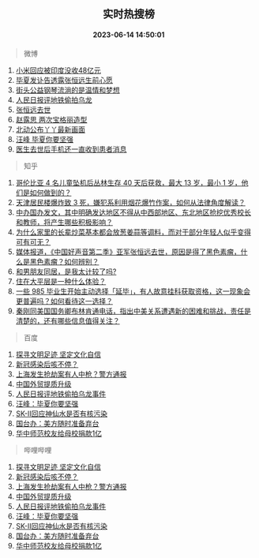 <div align="center"><h2>实时热搜榜</h2><h4>2023-06-14 14:50:01</h4></div>

> 微博  

1. [小米回应被印度没收48亿元](https://s.weibo.com/weibo?q=%23%E5%B0%8F%E7%B1%B3%E5%9B%9E%E5%BA%94%E8%A2%AB%E5%8D%B0%E5%BA%A6%E6%B2%A1%E6%94%B648%E4%BA%BF%E5%85%83%23&t=31&band_rank=1&Refer=top)<br />
2. [毕夏发讣告透露张恒远生前心愿](https://s.weibo.com/weibo?q=%23%E6%AF%95%E5%A4%8F%E5%8F%91%E8%AE%A3%E5%91%8A%E9%80%8F%E9%9C%B2%E5%BC%A0%E6%81%92%E8%BF%9C%E7%94%9F%E5%89%8D%E5%BF%83%E6%84%BF%23&t=31&band_rank=2&Refer=top)<br />
3. [街头公益钢琴流淌的是温情和梦想](https://s.weibo.com/weibo?q=%23%E8%A1%97%E5%A4%B4%E5%85%AC%E7%9B%8A%E9%92%A2%E7%90%B4%E6%B5%81%E6%B7%8C%E7%9A%84%E6%98%AF%E6%B8%A9%E6%83%85%E5%92%8C%E6%A2%A6%E6%83%B3%23&t=31&band_rank=3&Refer=top)<br />
4. [人民日报评地铁偷拍乌龙](https://s.weibo.com/weibo?q=%23%E4%BA%BA%E6%B0%91%E6%97%A5%E6%8A%A5%E8%AF%84%E5%9C%B0%E9%93%81%E5%81%B7%E6%8B%8D%E4%B9%8C%E9%BE%99%23&t=31&band_rank=4&Refer=top)<br />
5. [张恒远去世](https://s.weibo.com/weibo?q=%23%E5%BC%A0%E6%81%92%E8%BF%9C%E5%8E%BB%E4%B8%96%23&t=31&band_rank=5&Refer=top)<br />
6. [赵露思 两次宝格丽造型](https://s.weibo.com/weibo?q=%E8%B5%B5%E9%9C%B2%E6%80%9D%20%E4%B8%A4%E6%AC%A1%E5%AE%9D%E6%A0%BC%E4%B8%BD%E9%80%A0%E5%9E%8B&t=31&band_rank=6&Refer=top)<br />
7. [北动公布丫丫最新画面](https://s.weibo.com/weibo?q=%23%E5%8C%97%E5%8A%A8%E5%85%AC%E5%B8%83%E4%B8%AB%E4%B8%AB%E6%9C%80%E6%96%B0%E7%94%BB%E9%9D%A2%23&t=31&band_rank=7&Refer=top)<br />
8. [汪峰 毕夏你要坚强](https://s.weibo.com/weibo?q=%E6%B1%AA%E5%B3%B0%20%E6%AF%95%E5%A4%8F%E4%BD%A0%E8%A6%81%E5%9D%9A%E5%BC%BA&t=31&band_rank=8&Refer=top)<br />
9. [医生去世后手机还一直收到患者消息](https://s.weibo.com/weibo?q=%23%E5%8C%BB%E7%94%9F%E5%8E%BB%E4%B8%96%E5%90%8E%E6%89%8B%E6%9C%BA%E8%BF%98%E4%B8%80%E7%9B%B4%E6%94%B6%E5%88%B0%E6%82%A3%E8%80%85%E6%B6%88%E6%81%AF%23&t=31&band_rank=9&Refer=top)<br />

> 知乎  

1. [哥伦比亚 4 名儿童坠机后丛林生存 40 天后获救，最大 13 岁，最小 1 岁，他们是如何做到的？](https://www.zhihu.com/question/605847291)<br />
2. [天津居民楼爆炸致 3 死，嫌犯系利用烟花爆竹作案，如何从法律角度解读？](https://www.zhihu.com/question/606506953)<br />
3. [中办国办发文，其中明确发达地区不得从中西部地区、东北地区抢挖优秀校长和教师，将产生哪些积极影响？](https://www.zhihu.com/question/606427991)<br />
4. [为什么家里的长辈炒菜基本都会放葱姜蒜等调料，而对于部分年轻人似乎变得可有可无？](https://www.zhihu.com/question/605464337)<br />
5. [媒体报道，《中国好声音第二季》亚军张恒远去世，原因是得了黑色素瘤，什么是黑色素瘤？如何辨别？](https://www.zhihu.com/question/606511957)<br />
6. [和男朋友同居，是我太计较了吗?](https://www.zhihu.com/question/606007032)<br />
7. [住在大平层是一种什么体验？](https://www.zhihu.com/question/42111523)<br />
8. [一些 985 毕业生开始主动选择「延毕」，有人故意挂科获取资格，这一现象会更普遍吗？如何看待这一选择？](https://www.zhihu.com/question/606541261)<br />
9. [秦刚同美国国务卿布林肯通电话，指出中美关系遭遇新的困难和挑战，责任是清楚的，还有哪些信息值得关注？](https://www.zhihu.com/question/606543951)<br />

> 百度  

1. [探寻文明足迹 坚定文化自信](https://www.baidu.com/s?wd=%E6%8E%A2%E5%AF%BB%E6%96%87%E6%98%8E%E8%B6%B3%E8%BF%B9+%E5%9D%9A%E5%AE%9A%E6%96%87%E5%8C%96%E8%87%AA%E4%BF%A1&sa=fyb_news&rsv_dl=fyb_news)<br />
2. [新冠感染后咳不停？](https://www.baidu.com/s?wd=%E6%96%B0%E5%86%A0%E6%84%9F%E6%9F%93%E5%90%8E%E5%92%B3%E4%B8%8D%E5%81%9C%EF%BC%9F&sa=fyb_news&rsv_dl=fyb_news)<br />
3. [上海发生抢劫案有人中枪？警方通报](https://www.baidu.com/s?wd=%E4%B8%8A%E6%B5%B7%E5%8F%91%E7%94%9F%E6%8A%A2%E5%8A%AB%E6%A1%88%E6%9C%89%E4%BA%BA%E4%B8%AD%E6%9E%AA%EF%BC%9F%E8%AD%A6%E6%96%B9%E9%80%9A%E6%8A%A5&sa=fyb_news&rsv_dl=fyb_news)<br />
4. [中国外贸提质升级](https://www.baidu.com/s?wd=%E4%B8%AD%E5%9B%BD%E5%A4%96%E8%B4%B8%E6%8F%90%E8%B4%A8%E5%8D%87%E7%BA%A7&sa=fyb_news&rsv_dl=fyb_news)<br />
5. [人民日报评地铁偷拍乌龙事件](https://www.baidu.com/s?wd=%E4%BA%BA%E6%B0%91%E6%97%A5%E6%8A%A5%E8%AF%84%E5%9C%B0%E9%93%81%E5%81%B7%E6%8B%8D%E4%B9%8C%E9%BE%99%E4%BA%8B%E4%BB%B6&sa=fyb_news&rsv_dl=fyb_news)<br />
6. [汪峰：毕夏你要坚强](https://www.baidu.com/s?wd=%E6%B1%AA%E5%B3%B0%EF%BC%9A%E6%AF%95%E5%A4%8F%E4%BD%A0%E8%A6%81%E5%9D%9A%E5%BC%BA&sa=fyb_news&rsv_dl=fyb_news)<br />
7. [SK-II回应神仙水是否有核污染](https://www.baidu.com/s?wd=SK-II%E5%9B%9E%E5%BA%94%E7%A5%9E%E4%BB%99%E6%B0%B4%E6%98%AF%E5%90%A6%E6%9C%89%E6%A0%B8%E6%B1%A1%E6%9F%93&sa=fyb_news&rsv_dl=fyb_news)<br />
8. [国台办：美方随时准备弃台](https://www.baidu.com/s?wd=%E5%9B%BD%E5%8F%B0%E5%8A%9E%EF%BC%9A%E7%BE%8E%E6%96%B9%E9%9A%8F%E6%97%B6%E5%87%86%E5%A4%87%E5%BC%83%E5%8F%B0&sa=fyb_news&rsv_dl=fyb_news)<br />
9. [华中师范校友给母校捐款1亿](https://www.baidu.com/s?wd=%E5%8D%8E%E4%B8%AD%E5%B8%88%E8%8C%83%E6%A0%A1%E5%8F%8B%E7%BB%99%E6%AF%8D%E6%A0%A1%E6%8D%90%E6%AC%BE1%E4%BA%BF&sa=fyb_news&rsv_dl=fyb_news)<br />

> 哔哩哔哩  

1. [探寻文明足迹 坚定文化自信](https://www.baidu.com/s?wd=%E6%8E%A2%E5%AF%BB%E6%96%87%E6%98%8E%E8%B6%B3%E8%BF%B9+%E5%9D%9A%E5%AE%9A%E6%96%87%E5%8C%96%E8%87%AA%E4%BF%A1&sa=fyb_news&rsv_dl=fyb_news)<br />
2. [新冠感染后咳不停？](https://www.baidu.com/s?wd=%E6%96%B0%E5%86%A0%E6%84%9F%E6%9F%93%E5%90%8E%E5%92%B3%E4%B8%8D%E5%81%9C%EF%BC%9F&sa=fyb_news&rsv_dl=fyb_news)<br />
3. [上海发生抢劫案有人中枪？警方通报](https://www.baidu.com/s?wd=%E4%B8%8A%E6%B5%B7%E5%8F%91%E7%94%9F%E6%8A%A2%E5%8A%AB%E6%A1%88%E6%9C%89%E4%BA%BA%E4%B8%AD%E6%9E%AA%EF%BC%9F%E8%AD%A6%E6%96%B9%E9%80%9A%E6%8A%A5&sa=fyb_news&rsv_dl=fyb_news)<br />
4. [中国外贸提质升级](https://www.baidu.com/s?wd=%E4%B8%AD%E5%9B%BD%E5%A4%96%E8%B4%B8%E6%8F%90%E8%B4%A8%E5%8D%87%E7%BA%A7&sa=fyb_news&rsv_dl=fyb_news)<br />
5. [人民日报评地铁偷拍乌龙事件](https://www.baidu.com/s?wd=%E4%BA%BA%E6%B0%91%E6%97%A5%E6%8A%A5%E8%AF%84%E5%9C%B0%E9%93%81%E5%81%B7%E6%8B%8D%E4%B9%8C%E9%BE%99%E4%BA%8B%E4%BB%B6&sa=fyb_news&rsv_dl=fyb_news)<br />
6. [汪峰：毕夏你要坚强](https://www.baidu.com/s?wd=%E6%B1%AA%E5%B3%B0%EF%BC%9A%E6%AF%95%E5%A4%8F%E4%BD%A0%E8%A6%81%E5%9D%9A%E5%BC%BA&sa=fyb_news&rsv_dl=fyb_news)<br />
7. [SK-II回应神仙水是否有核污染](https://www.baidu.com/s?wd=SK-II%E5%9B%9E%E5%BA%94%E7%A5%9E%E4%BB%99%E6%B0%B4%E6%98%AF%E5%90%A6%E6%9C%89%E6%A0%B8%E6%B1%A1%E6%9F%93&sa=fyb_news&rsv_dl=fyb_news)<br />
8. [国台办：美方随时准备弃台](https://www.baidu.com/s?wd=%E5%9B%BD%E5%8F%B0%E5%8A%9E%EF%BC%9A%E7%BE%8E%E6%96%B9%E9%9A%8F%E6%97%B6%E5%87%86%E5%A4%87%E5%BC%83%E5%8F%B0&sa=fyb_news&rsv_dl=fyb_news)<br />
9. [华中师范校友给母校捐款1亿](https://www.baidu.com/s?wd=%E5%8D%8E%E4%B8%AD%E5%B8%88%E8%8C%83%E6%A0%A1%E5%8F%8B%E7%BB%99%E6%AF%8D%E6%A0%A1%E6%8D%90%E6%AC%BE1%E4%BA%BF&sa=fyb_news&rsv_dl=fyb_news)<br />
